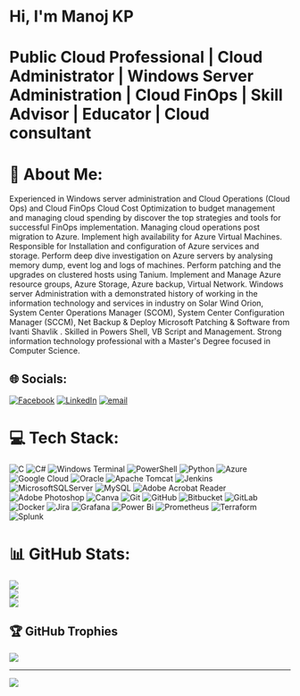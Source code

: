# Hi, I'm Manoj KP

# Public Cloud Professional | Cloud Administrator | Windows Server Administration | Cloud FinOps | Skill Advisor | Educator | Cloud consultant

# 💫 About Me:
Experienced in Windows server administration and Cloud Operations (Cloud Ops) and Cloud FinOps Cloud Cost Optimization to budget management and managing cloud spending by discover the top strategies and tools for successful FinOps implementation. Managing cloud operations post migration to Azure. Implement high availability for Azure Virtual Machines. Responsible for Installation and configuration of Azure services and storage. Perform deep dive investigation on Azure servers by analysing memory dump, event log and logs of machines. Perform patching and the upgrades on clustered hosts using Tanium. Implement and Manage Azure resource groups, Azure Storage, Azure backup, Virtual Network. Windows server Administration with a demonstrated history of working in the information technology and services in industry on Solar Wind Orion, System Center Operations Manager (SCOM), System Center Configuration Manager (SCCM), Net Backup & Deploy Microsoft Patching & Software from Ivanti Shavlik . Skilled in Powers Shell, VB Script and Management. Strong information technology professional with a Master's Degree focused in Computer Science.


## 🌐 Socials:
[![Facebook](https://img.shields.io/badge/Facebook-%231877F2.svg?logo=Facebook&logoColor=white)](https://facebook.com/manojkp.koushik) [![LinkedIn](https://img.shields.io/badge/LinkedIn-%230077B5.svg?logo=linkedin&logoColor=white)](https://linkedin.com/in/manoj-kp-90087a57) [![email](https://img.shields.io/badge/Email-D14836?logo=gmail&logoColor=white)](mailto:manoj.hdk@gmail.com) 

# 💻 Tech Stack:
![C](https://img.shields.io/badge/c-%2300599C.svg?style=for-the-badge&logo=c&logoColor=white) ![C#](https://img.shields.io/badge/c%23-%23239120.svg?style=for-the-badge&logo=csharp&logoColor=white) ![Windows Terminal](https://img.shields.io/badge/Windows%20Terminal-%234D4D4D.svg?style=for-the-badge&logo=windows-terminal&logoColor=white) ![PowerShell](https://img.shields.io/badge/PowerShell-%235391FE.svg?style=for-the-badge&logo=powershell&logoColor=white) ![Python](https://img.shields.io/badge/python-3670A0?style=for-the-badge&logo=python&logoColor=ffdd54) ![Azure](https://img.shields.io/badge/azure-%230072C6.svg?style=for-the-badge&logo=microsoftazure&logoColor=white) ![Google Cloud](https://img.shields.io/badge/GoogleCloud-%234285F4.svg?style=for-the-badge&logo=google-cloud&logoColor=white) ![Oracle](https://img.shields.io/badge/Oracle-F80000?style=for-the-badge&logo=oracle&logoColor=white) ![Apache Tomcat](https://img.shields.io/badge/apache%20tomcat-%23F8DC75.svg?style=for-the-badge&logo=apache-tomcat&logoColor=black) ![Jenkins](https://img.shields.io/badge/jenkins-%232C5263.svg?style=for-the-badge&logo=jenkins&logoColor=white) ![MicrosoftSQLServer](https://img.shields.io/badge/Microsoft%20SQL%20Server-CC2927?style=for-the-badge&logo=microsoft%20sql%20server&logoColor=white) ![MySQL](https://img.shields.io/badge/mysql-4479A1.svg?style=for-the-badge&logo=mysql&logoColor=white) ![Adobe Acrobat Reader](https://img.shields.io/badge/Adobe%20Acrobat%20Reader-EC1C24.svg?style=for-the-badge&logo=Adobe%20Acrobat%20Reader&logoColor=white) ![Adobe Photoshop](https://img.shields.io/badge/adobe%20photoshop-%2331A8FF.svg?style=for-the-badge&logo=adobe%20photoshop&logoColor=white) ![Canva](https://img.shields.io/badge/Canva-%2300C4CC.svg?style=for-the-badge&logo=Canva&logoColor=white) ![Git](https://img.shields.io/badge/git-%23F05033.svg?style=for-the-badge&logo=git&logoColor=white) ![GitHub](https://img.shields.io/badge/github-%23121011.svg?style=for-the-badge&logo=github&logoColor=white) ![Bitbucket](https://img.shields.io/badge/bitbucket-%230047B3.svg?style=for-the-badge&logo=bitbucket&logoColor=white) ![GitLab](https://img.shields.io/badge/gitlab-%23181717.svg?style=for-the-badge&logo=gitlab&logoColor=white) ![Docker](https://img.shields.io/badge/docker-%230db7ed.svg?style=for-the-badge&logo=docker&logoColor=white) ![Jira](https://img.shields.io/badge/jira-%230A0FFF.svg?style=for-the-badge&logo=jira&logoColor=white) ![Grafana](https://img.shields.io/badge/grafana-%23F46800.svg?style=for-the-badge&logo=grafana&logoColor=white) ![Power Bi](https://img.shields.io/badge/power_bi-F2C811?style=for-the-badge&logo=powerbi&logoColor=black) ![Prometheus](https://img.shields.io/badge/Prometheus-E6522C?style=for-the-badge&logo=Prometheus&logoColor=white) ![Terraform](https://img.shields.io/badge/terraform-%235835CC.svg?style=for-the-badge&logo=terraform&logoColor=white) ![Splunk](https://img.shields.io/badge/splunk-%23000000.svg?style=for-the-badge&logo=splunk&logoColor=white)
# 📊 GitHub Stats:
![](https://github-readme-stats.vercel.app/api?username=MANOJ-KP&theme=ambient_gradient&hide_border=false&include_all_commits=false&count_private=false)<br/>
![](https://nirzak-streak-stats.vercel.app/?user=MANOJ-KP&theme=ambient_gradient&hide_border=false)<br/>
![](https://github-readme-stats.vercel.app/api/top-langs/?username=MANOJ-KP&theme=ambient_gradient&hide_border=false&include_all_commits=false&count_private=false&layout=compact)

## 🏆 GitHub Trophies
![](https://github-profile-trophy.vercel.app/?username=MANOJ-KP&theme=ambient_gradient&no-frame=false&no-bg=true&margin-w=4)

---
[![](https://visitcount.itsvg.in/api?id=MANOJ-KP&icon=0&color=0)](https://visitcount.itsvg.in)

<!-- Proudly created with GPRM ( https://gprm.itsvg.in ) -->
